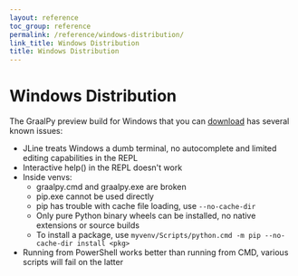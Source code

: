 ```yaml
---
layout: reference
toc_group: reference
permalink: /reference/windows-distribution/
link_title: Windows Distribution
title: Windows Distribution
---
```


# Windows Distribution
The GraalPy preview build for Windows that you can [download](https://github.com/oracle/graalpython/releases/) has several known issues:

  - JLine treats Windows a dumb terminal, no autocomplete and limited editing capabilities in the REPL
  - Interactive help() in the REPL doesn't work
  - Inside venvs:
      - graalpy.cmd and graalpy.exe are broken
      - pip.exe cannot be used directly
      - pip has trouble with cache file loading, use `--no-cache-dir`
      - Only pure Python binary wheels can be installed, no native extensions or source builds
      - To install a package, use `myvenv/Scripts/python.cmd -m pip --no-cache-dir install <pkg>`
  - Running from PowerShell works better than running from CMD, various scripts will fail on the latter